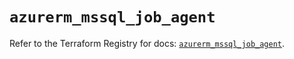# `azurerm_mssql_job_agent`

Refer to the Terraform Registry for docs: [`azurerm_mssql_job_agent`](https://registry.terraform.io/providers/hashicorp/azurerm/3.98.0/docs/resources/mssql_job_agent).
